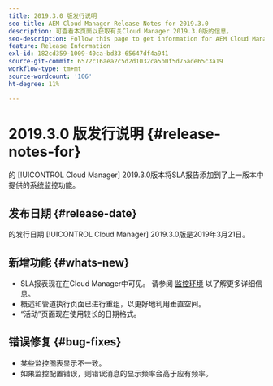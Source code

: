 ```yaml
---
title: 2019.3.0 版发行说明
seo-title: AEM Cloud Manager Release Notes for 2019.3.0
description: 可查看本页面以获取有关Cloud Manager 2019.3.0版的信息。
seo-description: Follow this page to get information for AEM Cloud Manager Release 2019.3.0.
feature: Release Information
exl-id: 182cd359-1009-40ca-bd33-65647df4a941
source-git-commit: 6572c16aea2c5d2d1032ca5b0f5d75ade65c3a19
workflow-type: tm+mt
source-wordcount: '106'
ht-degree: 11%

---
```


# 2019.3.0 版发行说明 {#release-notes-for}

的 [!UICONTROL Cloud Manager] 2019.3.0版本将SLA报告添加到了上一版本中提供的系统监控功能。

## 发布日期 {#release-date}

的发行日期 [!UICONTROL Cloud Manager] 2019.3.0版是2019年3月21日。

## 新增功能 {#whats-new}

* SLA报表现在在Cloud Manager中可见。 请参阅 [监控环境](/help/using/monitoring-environments.md) 以了解更多详细信息。
* 概述和管道执行页面已进行重组，以更好地利用垂直空间。
* “活动”页面现在使用较长的日期格式。

## 错误修复 {#bug-fixes}

* 某些监控图表显示不一致。
* 如果监控配置错误，则错误消息的显示频率会高于应有频率。
